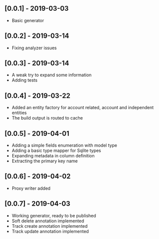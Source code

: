 ## [0.0.1] - 2019-03-03

* Basic generator

## [0.0.2] - 2019-03-14

* Fixing analyzer issues

## [0.0.3] - 2019-03-14

* A weak try to expand some information
* Adding tests

## [0.0.4] - 2019-03-22

* Added an entity factory for account related, account and independent entities
* The build output is routed to cache

## [0.0.5] - 2019-04-01

* Adding a simple fields enumeration with model type
* Adding a basic type mapper for Sqlite types
* Expanding metadata in column definition
* Extracting the primary key name

## [0.0.6] - 2019-04-02

* Proxy writer added

## [0.0.7] - 2019-04-03

* Working generator, ready to be published
* Soft delete annotation implemented 
* Track create annotation implemented
* Track update annotation implemented